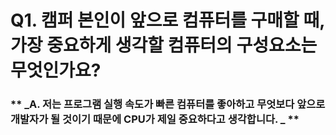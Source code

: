 # Q1. 캠퍼 본인이 앞으로 컴퓨터를 구매할 때, 가장 중요하게 생각할 컴퓨터의 구성요소는 무엇인가요? #      
### ** _A. 저는 프로그램 실행 속도가 빠른 컴퓨터를 좋아하고 무엇보다 앞으로 개발자가 될 것이기 때문에 CPU가 제일 중요하다고 생각합니다. _ ** ###
